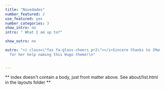 ```yaml
---
title: "Novedades"
number_featured: 2
use_featured: yes
number_categories: 3
show_intro: no
intro: " What I am up to?"

show_outro: no

outro: "<i class=\"fas fa-glass-cheers pr2\"></i>Sincere thanks to [Maëlle Salmon](https://masalmon.eu/)
  for her help naming this Hugo theme!\n"


---
```


** index doesn't contain a body, just front matter above.
See about/list.html in the layouts folder **